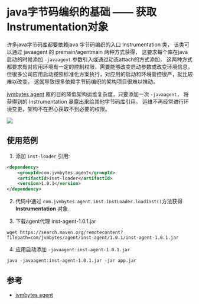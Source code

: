 <!---
markmeta_author: wongoo
markmeta_date: 2020-08-13
markmeta_title: java字节码编织的基础 —— 获取Instrumentation对象
markmeta_categories: guide
markmeta_tags: javaagent
-->

# java字节码编织的基础 —— 获取Instrumentation对象

许多java字节码库都要依赖java 字节码编织的入口 Instrumentation 类，
该类可以通过 javaagent 的 premain/agentmain 两种方式获得，
这要求每个库在java启动的时候添加 `-javaagent` 参数引入或通过动态attach的方式添加，
这两种方式都要求有对应用环境有一定的控制权限，需要能够改变启动参数或改变环境信息，
但很多公司应用启动按照标准化方案执行，对应用的启动和环境管控很严，就比较难以改变。
这就导致很多依赖字节码编织的架构项目很难以推动。

[jvmbytes agent](https://github.com/jvmbytes/agent) 库的目的降低架构运维复杂度，只要添加一次 `-javaagent`，
将获得到的 Instrumentation 暴露出来给其他字节码库引用。
运维不再经常进行环境变更，架构不在担心获取不到必要的权限。

![](proposal/images/spy-agent.png)

## 使用范例

1. 添加 `inst-loader` 引用:
```xml
<dependency>
    <groupId>com.jvmbytes.agent</groupId>
    <artifactId>inst-loader</artifactId>
    <version>1.0.1</version>
</dependency>
```

2. 代码中通过 `com.jvmbytes.agent.inst.InstLoader.loadInst()`方法获得 **Instrumentation** 对象.

3. 下载agent代理 inst-agent-1.0.1.jar 
```shell script
wget https://search.maven.org/remotecontent?filepath=com/jvmbytes/agent/inst-agent/1.0.1/inst-agent-1.0.1.jar
```

4. 应用启动添加 `-javaagent:inst-agent-1.0.1.jar`
```shell script
java -javaagent:inst-agent-1.0.1.jar -jar app.jar
```

## 参考
- [jvmbytes agent](https://github.com/jvmbytes/agent)